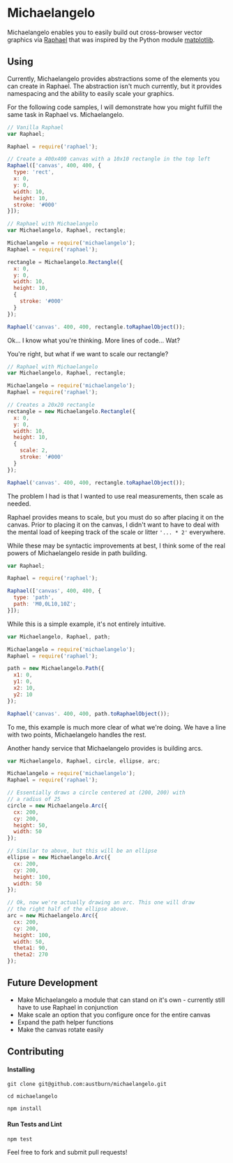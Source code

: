 # Michaelangelo
Michaelangelo enables you to easily build out cross-browser vector graphics via [Raphael](https://github.com/DmitryBaranovskiy/raphael/) that was inspired by the Python module [matplotlib](https://github.com/matplotlib/matplotlib).

## Using
Currently, Michaelangelo provides abstractions some of the elements you can create in
Raphael. The abstraction isn't much currently, but it provides namespacing and the ability
to easily scale your graphics.

For the following code samples, I will demonstrate how you might fulfill the same task
in Raphael vs. Michaelangelo.

```javascript
// Vanilla Raphael
var Raphael;

Raphael = require('raphael');

// Create a 400x400 canvas with a 10x10 rectangle in the top left
Raphael(['canvas', 400, 400, {
  type: 'rect',
  x: 0,
  y: 0,
  width: 10,
  height: 10,
  stroke: '#000'
}]);
```

```javascript
// Raphael with Michaelangelo
var Michaelangelo, Raphael, rectangle;

Michaelangelo = require('michaelangelo');
Raphael = require('raphael');

rectangle = Michaelangelo.Rectangle({
  x: 0,
  y: 0,
  width: 10,
  height: 10,
  {
    stroke: '#000'
  }
});

Raphael('canvas'. 400, 400, rectangle.toRaphaelObject());
```

Ok... I know what you're thinking. More lines of code... Wat?

You're right, but what if we want to scale our rectangle?
```javascript
// Raphael with Michaelangelo
var Michaelangelo, Raphael, rectangle;

Michaelangelo = require('michaelangelo');
Raphael = require('raphael');

// Creates a 20x20 rectangle
rectangle = new Michaelangelo.Rectangle({
  x: 0,
  y: 0,
  width: 10,
  height: 10,
  {
    scale: 2,
    stroke: '#000'
  }
});

Raphael('canvas'. 400, 400, rectangle.toRaphaelObject());
```
The problem I had is that I wanted to use real measurements, then scale as needed.

Raphael provides means to scale, but you must do so after placing it on the canvas. Prior
to placing it on the canvas, I didn't want to have to deal with the mental load of keeping
track of the scale or litter ```'... * 2'``` everywhere.

While these may be syntactic improvements at best, I think some of the real powers
of Michaelangelo reside in path building.
```javascript
var Raphael;

Raphael = require('raphael');

Raphael(['canvas', 400, 400, {
  type: 'path',
  path: 'M0,0L10,10Z';
}]);
```
While this is a simple example, it's not entirely intuitive.
```javascript
var Michaelangelo, Raphael, path;

Michaelangelo = require('michaelangelo');
Raphael = require('raphael');

path = new Michaelangelo.Path({
  x1: 0,
  y1: 0,
  x2: 10,
  y2: 10
});

Raphael('canvas'. 400, 400, path.toRaphaelObject());
```
To me, this example is much more clear of what we're doing. We have a line with two
points, Michaelangelo handles the rest.

Another handy service that Michaelangelo provides is building arcs.
```javascript
var Michaelangelo, Raphael, circle, ellipse, arc;

Michaelangelo = require('michaelangelo');
Raphael = require('raphael');

// Essentially draws a circle centered at (200, 200) with
// a radius of 25
circle = new Michaelangelo.Arc({
  cx: 200,
  cy: 200,
  height: 50,
  width: 50
});

// Similar to above, but this will be an ellipse
ellipse = new Michaelangelo.Arc({
  cx: 200,
  cy: 200,
  height: 100,
  width: 50
});

// Ok, now we're actually drawing an arc. This one will draw
// the right half of the ellipse above.
arc = new Michaelangelo.Arc({
  cx: 200,
  cy: 200,
  height: 100,
  width: 50,
  theta1: 90,
  theta2: 270
});
```

## Future Development
* Make Michaelangelo a module that can stand on it's own - currently still have to use Raphael in conjunction
* Make scale an option that you configure once for the entire canvas
* Expand the path helper functions
* Make the canvas rotate easily

## Contributing

#### Installing
```git clone git@github.com:austburn/michaelangelo.git```

```cd michaelangelo```

```npm install```

#### Run Tests and Lint
```npm test```

Feel free to fork and submit pull requests!
